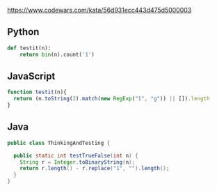 https://www.codewars.com/kata/56d931ecc443d475d5000003

## Python
```python
def testit(n):
    return bin(n).count('1')
```

## JavaScript
```js
function testit(n){
  return (n.toString(2).match(new RegExp("1", "g")) || []).length
}
```

## Java
```java
public class ThinkingAndTesting {

  public static int testTrueFalse(int n) {
    String r = Integer.toBinaryString(n);
    return r.length() - r.replace("1", "").length();
  }
}
```